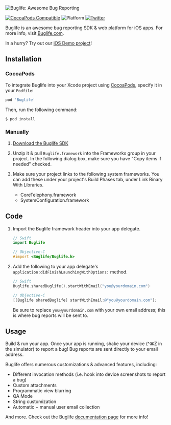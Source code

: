 ![Buglife: Awesome Bug Reporting](https://ds9bjnn93rsnp.cloudfront.net/assets/logo/logotype_black_on_transparent_782x256-7256a7ab03e9652908f43be94681bc4ebeff6d729c36c946c346a80a4f8ca245.png)

[![CocoaPods Compatible](https://img.shields.io/cocoapods/v/Buglife.svg)](https://cocoapods.org/pods/Buglife)
![Platform](https://img.shields.io/cocoapods/p/Buglife.svg)
[![Twitter](https://img.shields.io/badge/twitter-@BuglifeApp-blue.svg)](https://twitter.com/buglifeapp)

Buglife is an awesome bug reporting SDK & web platform for iOS apps.
For more info, visit [Buglife.com](https://www.buglife.com).

In a hurry? Try out our [iOS Demo project](https://github.com/Buglife/Buglife-iOS-Demo)!

## Installation

### CocoaPods

To integrate Buglife into your Xcode project using [CocoaPods](https://cocoapods.org), specify it in your `Podfile`:

```ruby
pod 'Buglife'
```

Then, run the following command:

```bash
$ pod install
```

### Manually

1. [Download the Buglife SDK](https://www.buglife.com/download-ios-sdk)

2. Unzip it & pull `Buglife.framework` into the Frameworks group in your project. In the following dialog box, make sure you have "Copy items if needed" checked.

3. Make sure your project links to the following system frameworks. You can add these under your project's Build Phases tab, under Link Binary With Libraries.
	* CoreTelephony.framework
	* SystemConfiguration.framework

## Code

1. Import the Buglife framework header into your app delegate.

    ```swift
    // Swift
    import Buglife
    ```
    
    ```objective-c
    // Objective-C
    #import <Buglife/Buglife.h>
    ```

2. Add the following to your app delegate's `application:didFinishLaunchingWithOptions:` method.
	
	```swift
	// Swift
	Buglife.sharedBuglife().startWithEmail("you@yourdomain.com")
	```
	```objective-c
	// Objective-C
	[[Buglife sharedBuglife] startWithEmail:@"you@yourdomain.com"];
	```
	Be sure to replace `you@yourdomain.com` with your own email address; this is where bug reports will be sent to.
	
## Usage

Build & run your app. Once your app is running, shake your device (\^⌘Z in the simulator) to report a bug! Bug reports are sent directly to your email address.

Buglife offers numerous customizations & advanced features, including:

* Different invocation methods (i.e. hook into device screenshots to report a bug)
* Custom attachments
* Programmatic view blurring
* QA Mode
* String customization
* Automatic + manual user email collection

And more. Check out the Buglife [documentation page](https://www.buglife.com/docs) for more info!
